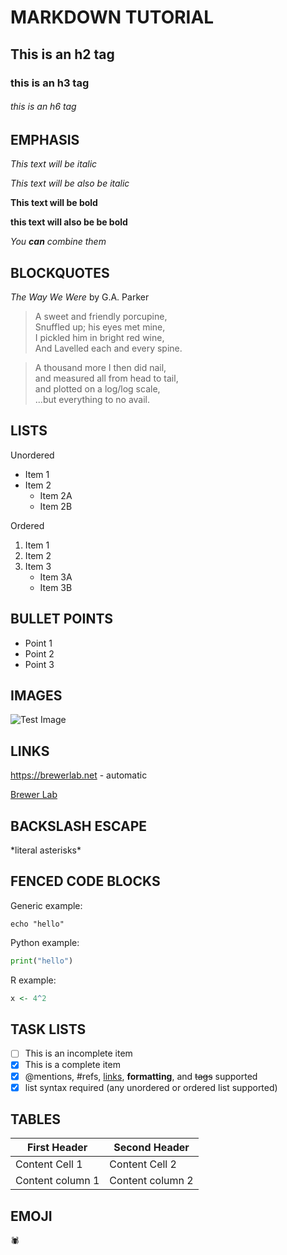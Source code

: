 # MARKDOWN TUTORIAL

## This is an h2 tag

### this is an h3 tag

###### this is an h6 tag

## EMPHASIS

*This text will be italic*

_This text will be also be italic_

**This text will be bold**

__this text will also be be bold__

_You **can** combine them_

## BLOCKQUOTES

_The Way We Were_ by G.A. Parker

> A sweet and friendly porcupine, \
> Snuffled up; his eyes met mine, \
> I pickled him in bright red wine, \
> And Lavelled each and every spine.

> A thousand more I then did nail, \
> and measured all from head to tail, \
> and plotted on a log/log scale, \
> ...but everything to no avail.

## LISTS

Unordered
* Item 1
* Item 2
	* Item 2A
	* Item 2B

Ordered
1. Item 1
2. Item 2
3. Item 3
	* Item 3A
	* Item 3B

## BULLET POINTS

- Point 1
- Point 2
- Point 3

## IMAGES

![Test Image](https://brand.ecu.edu/wp-content/pv-uploads/sites/168/2017/09/ECU_lockup_stacked_alt_Purple-1.jpg)

## LINKS

https://brewerlab.net - automatic

[Brewer Lab](https://brewerlab.net)

## BACKSLASH ESCAPE

\*literal asterisks\*

## FENCED CODE BLOCKS

Generic example:

```
echo "hello"
```

Python example:

```python
print("hello")
```

R example:

```r
x <- 4^2
```

## TASK LISTS

- [ ] This is an incomplete item
- [x] This is a complete item
- [x] @mentions, #refs, [links](), **formatting**, and <del>tags</del> supported
- [x] list syntax required (any unordered or ordered list supported)

## TABLES

First Header | Second Header
-------------|--------------
Content Cell 1 | Content Cell 2
Content column 1 | Content column 2

## EMOJI

:spider:
